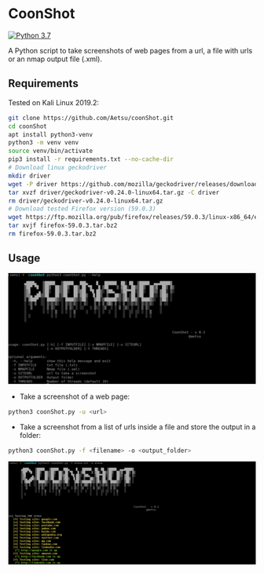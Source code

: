 # CoonShot
[![Python 3.7](https://img.shields.io/badge/python-3.7-blue.svg)](https://www.python.org/downloads/)

A Python script to take screenshots of web pages from a url, a file with urls or an nmap output file (.xml).


## Requirements
Tested on Kali Linux 2019.2:
```bash
git clone https://github.com/Aetsu/coonShot.git
cd coonShot
apt install python3-venv
python3 -m venv venv
source venv/bin/activate
pip3 install -r requirements.txt --no-cache-dir
# Download linux geckodriver
mkdir driver
wget -P driver https://github.com/mozilla/geckodriver/releases/download/v0.24.0/geckodriver-v0.24.0-linux64.tar.gz
tar xvzf driver/geckodriver-v0.24.0-linux64.tar.gz -C driver
rm driver/geckodriver-v0.24.0-linux64.tar.gz
# Download tested Firefox version (59.0.3)
wget https://ftp.mozilla.org/pub/firefox/releases/59.0.3/linux-x86_64/en-US/firefox-59.0.3.tar.bz2
tar xvjf firefox-59.0.3.tar.bz2
rm firefox-59.0.3.tar.bz2
```

## Usage
![](img/img_01.png)
- Take a screenshot of a web page:
```bash
python3 coonShot.py -u <url>
```
- Take a screenshot from a list of urls inside a file and store the output in a folder:
```bash
python3 coonShot.py -f <filename> -o <output_folder>
```
![](img/img_02.png)
